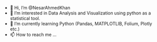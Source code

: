 - 👋 Hi, I’m @NesarAhmedKhan
- 👀 I’m interested in Data Analysis and Visualization using python as a statistical tool.
- 🌱 I’m currently learning Python (Pandas, MATPLOTLIB, Folium, Plotly etc.)
- 📫 How to reach me ...

<!---
NesarAhmedKhan/NesarAhmedKhan is a ✨ special ✨ repository because its `README.md` (this file) appears on your GitHub profile.
You can click the Preview link to take a look at your changes.
--->
